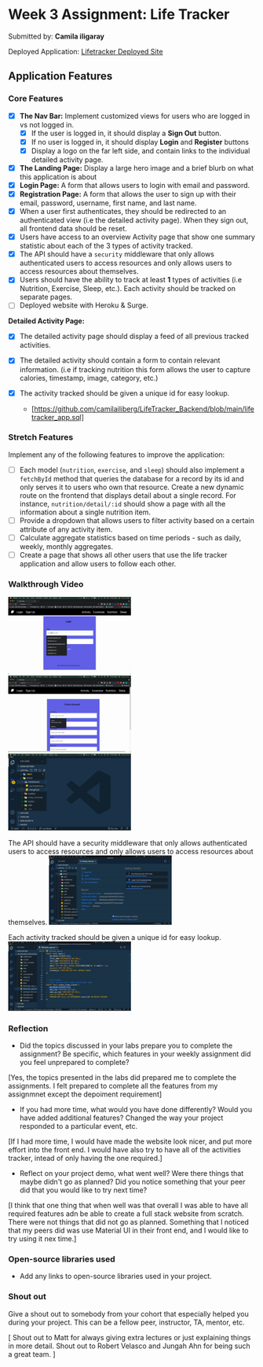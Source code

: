 # Week 3 Assignment: Life Tracker

Submitted by: **Camila iligaray**

Deployed Application: [Lifetracker Deployed Site](ADD_LINK_HERE)

## Application Features

### Core Features

- [x] **The Nav Bar:** Implement customized views for users who are logged in vs not logged in.
  - [x] If the user is logged in, it should display a **Sign Out** button.
  - [x] If no user is logged in, it should display **Login** and **Register** buttons
  - [x] Display a logo on the far left side, and contain links to the individual detailed activity page.
- [x] **The Landing Page:** Display a large hero image and a brief blurb on what this application is about
- [x] **Login Page:** A form that allows users to login with email and password.
- [x] **Registration Page:** A form that allows the user to sign up with their email, password, username, first name, and last name.
- [x] When a user first authenticates, they should be redirected to an authenticated view (i.e the detailed activity page). When they sign out, all frontend data should be reset.
- [x] Users have access to an overview Activity page that show one summary statistic about each of the 3 types of activity tracked.
- [x] The API should have a `security` middleware that only allows authenticated users to access resources and only allows users to access resources about themselves.
- [x] Users should have the ability to track at least **1** types of activities (i.e Nutrition, Exercise, Sleep, etc.). Each activity should be tracked on separate pages.
- [ ] Deployed website with Heroku & Surge.

**Detailed Activity Page:**

- [x] The detailed activity page should display a feed of all previous tracked activities.
- [x] The detailed activity should contain a form to contain relevant information. (i.e if tracking nutrition this form allows the user to capture calories, timestamp, image, category, etc.)
- [x] The activity tracked should be given a unique id for easy lookup.

  - [https://github.com/camilailiberg/LifeTracker_Backend/blob/main/lifetracker_app.sql]

### Stretch Features

Implement any of the following features to improve the application:

- [ ] Each model (`nutrition`, `exercise`, and `sleep`) should also implement a `fetchById` method that queries the database for a record by its id and only serves it to users who own that resource. Create a new dynamic route on the frontend that displays detail about a single record. For instance, `nutrition/detail/:id` should show a page with all the information about a single nutrition item.
- [ ] Provide a dropdown that allows users to filter activity based on a certain attribute of any activity item.
- [ ] Calculate aggregate statistics based on time periods - such as daily, weekly, monthly aggregates.
- [ ] Create a page that shows all other users that use the life tracker application and allow users to follow each other.

### Walkthrough Video

<img src="/gifts/Demo_Part_1.gif" width=250><br>
<img src="/gifts/Demo_Part_2.gif" width=250><br>
<img src="/gifts/Demo_Part_3.gif" width=250><br>

The API should have a security middleware that only allows authenticated users to access resources and only allows users to access resources about themselves.
<img src="/gifts/security_middleware.gif" width=250><br>

Each activity tracked should be given a unique id for easy lookup.
<img src="/gifts/unique_id.gif" width=250><br>

### Reflection

- Did the topics discussed in your labs prepare you to complete the assignment? Be specific, which features in your weekly assignment did you feel unprepared to complete?

[Yes, the topics presented in the labs did prepared me to complete the assignments. I felt prepared to complete all the features from my assignmnet except the depoiment requirement]

- If you had more time, what would you have done differently? Would you have added additional features? Changed the way your project responded to a particular event, etc.

[If I had more time, I would have made the website look nicer, and put more effort into the front end. I would have also try to have all of the activities tracker, intead of only having the one required.]

- Reflect on your project demo, what went well? Were there things that maybe didn't go as planned? Did you notice something that your peer did that you would like to try next time?

[I think that one thing that when well was that overall I was able to have all required features adn be able to create a full stack website from scratch. There were not things that did not go as planned. Something that I noticed that my peers did was use Material UI in their front end, and I would like to try using it nex time.]

### Open-source libraries used

- Add any links to open-source libraries used in your project.

### Shout out

Give a shout out to somebody from your cohort that especially helped you during your project. This can be a fellow peer, instructor, TA, mentor, etc.

[
Shout out to Matt for always giving extra lectures or just explaining things in more detail.
Shout out to Robert Velasco and Jungah Ahn for being such a great team.
]
